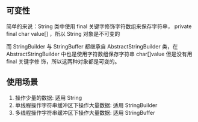 ## 可变性

简单的来说：String 类中使⽤ final 关键字修饰字符数组来保存字符串， private final char value[] ，所以 String 对象是不可变的 

⽽ StringBuilder 与 StringBuffer 都继承⾃ AbstractStringBuilder 类，在 AbstractStringBuilder 中也是使⽤字符数组保存字符串 char[]value 但是没有⽤ final 关键字修 饰，所以这两种对象都是可变的。 

## 使用场景

1. 操作少量的数据: 适⽤ String
2. 单线程操作字符串缓冲区下操作⼤量数据: 适⽤ StringBuilder 
3. 多线程操作字符串缓冲区下操作⼤量数据: 适⽤ StringBuffer 